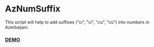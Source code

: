 # AzNumSuffix
 This script will help to add suffixes ("cı", "ci", "cu", "cü") into numbers in Azerbaijani.

 ### [DEMO](https://codesandbox.io/s/thirsty-feynman-4um85?file=/src/azNumSuffix.js)
